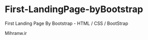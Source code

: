 # First-LandingPage-byBootstrap
First Landing Page By Bootstrap - HTML / CSS / BootStrap


Mihranw.ir
